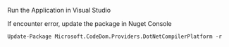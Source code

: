 Run the Application in Visual Studio

If encounter error, update the package in Nuget Console
```
Update-Package Microsoft.CodeDom.Providers.DotNetCompilerPlatform -r
```
